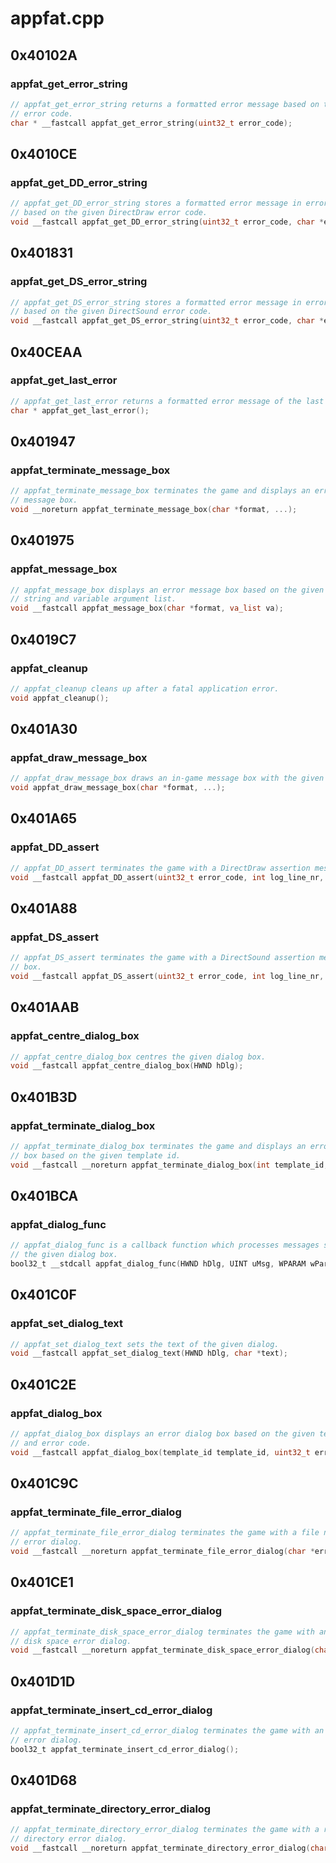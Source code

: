 # appfat.cpp

## 0x40102A

### appfat_get_error_string

```c
// appfat_get_error_string returns a formatted error message based on the given
// error code.
char * __fastcall appfat_get_error_string(uint32_t error_code);
```

## 0x4010CE

### appfat_get_DD_error_string

```c
// appfat_get_DD_error_string stores a formatted error message in error_buf
// based on the given DirectDraw error code.
void __fastcall appfat_get_DD_error_string(uint32_t error_code, char *error_buf, int error_buf_len);
```

## 0x401831

### appfat_get_DS_error_string

```c
// appfat_get_DS_error_string stores a formatted error message in error_buf
// based on the given DirectSound error code.
void __fastcall appfat_get_DS_error_string(uint32_t error_code, char *error_buf, int error_buf_len);
```

## 0x40CEAA

### appfat_get_last_error

```c
// appfat_get_last_error returns a formatted error message of the last error.
char * appfat_get_last_error();
```

## 0x401947

### appfat_terminate_message_box

```c
// appfat_terminate_message_box terminates the game and displays an error
// message box.
void __noreturn appfat_terminate_message_box(char *format, ...);
```

## 0x401975

### appfat_message_box

```c
// appfat_message_box displays an error message box based on the given format
// string and variable argument list.
void __fastcall appfat_message_box(char *format, va_list va);
```

## 0x4019C7

### appfat_cleanup

```c
// appfat_cleanup cleans up after a fatal application error.
void appfat_cleanup();
```

## 0x401A30

### appfat_draw_message_box

```c
// appfat_draw_message_box draws an in-game message box with the given text.
void appfat_draw_message_box(char *format, ...);
```

## 0x401A65

### appfat_DD_assert

```c
// appfat_DD_assert terminates the game with a DirectDraw assertion message box.
void __fastcall appfat_DD_assert(uint32_t error_code, int log_line_nr, char *log_file_path);
```

## 0x401A88

### appfat_DS_assert

```c
// appfat_DS_assert terminates the game with a DirectSound assertion message
// box.
void __fastcall appfat_DS_assert(uint32_t error_code, int log_line_nr, char *log_file_path);
```

## 0x401AAB

### appfat_centre_dialog_box

```c
// appfat_centre_dialog_box centres the given dialog box.
void __fastcall appfat_centre_dialog_box(HWND hDlg);
```

## 0x401B3D

### appfat_terminate_dialog_box

```c
// appfat_terminate_dialog_box terminates the game and displays an error dialog
// box based on the given template id.
void __fastcall __noreturn appfat_terminate_dialog_box(int template_id, uint32_t error_code, char *log_file_path, int log_line_nr);
```

## 0x401BCA

### appfat_dialog_func

```c
// appfat_dialog_func is a callback function which processes messages sent to
// the given dialog box.
bool32_t __stdcall appfat_dialog_func(HWND hDlg, UINT uMsg, WPARAM wParam, char *text);
```

## 0x401C0F

### appfat_set_dialog_text

```c
// appfat_set_dialog_text sets the text of the given dialog.
void __fastcall appfat_set_dialog_text(HWND hDlg, char *text);
```

## 0x401C2E

### appfat_dialog_box

```c
// appfat_dialog_box displays an error dialog box based on the given template id
// and error code.
void __fastcall appfat_dialog_box(template_id template_id, uint32_t error_code, char *log_file_path, int log_line_nr);
```

## 0x401C9C

### appfat_terminate_file_error_dialog

```c
// appfat_terminate_file_error_dialog terminates the game with a file not found
// error dialog.
void __fastcall __noreturn appfat_terminate_file_error_dialog(char *error);
```

## 0x401CE1

### appfat_terminate_disk_space_error_dialog

```c
// appfat_terminate_disk_space_error_dialog terminates the game with an out of
// disk space error dialog.
void __fastcall __noreturn appfat_terminate_disk_space_error_dialog(char *error);
```

## 0x401D1D

### appfat_terminate_insert_cd_error_dialog

```c
// appfat_terminate_insert_cd_error_dialog terminates the game with an insert CD
// error dialog.
bool32_t appfat_terminate_insert_cd_error_dialog();
```

## 0x401D68

### appfat_terminate_directory_error_dialog

```c
// appfat_terminate_directory_error_dialog terminates the game with a read-only
// directory error dialog.
void __fastcall __noreturn appfat_terminate_directory_error_dialog(char *error);
```
